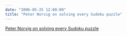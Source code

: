 ```yaml
---
date: "2006-05-25 12:00:00"
title: "Peter Norvig on solving every Sudoku puzzle"
---
```


[Peter Norvig on solving every Sudoku puzzle](/lemire/blog/2006/05-25-peter-norvig-on-solving-every-sudoku-puzzle)

